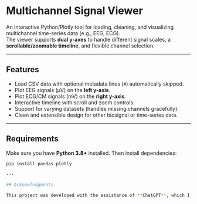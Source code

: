 # Multichannel Signal Viewer

An interactive Python/Plotly tool for loading, cleaning, and visualizing multichannel time-series data (e.g., EEG, ECG).  
The viewer supports **dual y-axes** to handle different signal scales, a **scrollable/zoomable timeline**, and flexible channel selection.  

---

## Features
- Load CSV data with optional metadata lines (`#`) automatically skipped.
- Plot EEG signals (µV) on the **left y-axis**.
- Plot ECG/CM signals (mV) on the **right y-axis**.
- Interactive timeline with scroll and zoom controls.
- Support for varying datasets (handles missing channels gracefully).
- Clean and extensible design for other biosignal or time-series data.  

---

## Requirements
Make sure you have **Python 3.8+** installed. Then install dependencies:

```bash
pip install pandas plotly

---

## Acknowledgments

This project was developed with the assistance of **ChatGPT**, which I used as a learning aid to better understand the features offered by Plotly and how to implement them. ChatGPT helped me explore different visualization options (such as dual y-axes, range sliders, and channel selection) and guided me in adapting these features to build the graph design I envisioned.  
